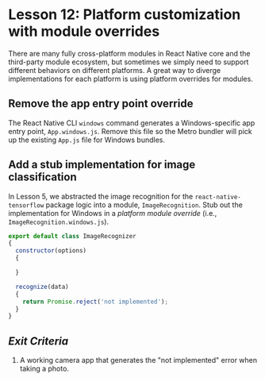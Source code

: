 # Lesson 12: Platform customization with module overrides

There are many fully cross-platform modules in React Native core and the third-party module ecosystem, but sometimes we simply need to support different behaviors on different platforms. A great way to diverge implementations for each platform is using platform overrides for modules. 

## Remove the app entry point override

The React Native CLI `windows` command generates a Windows-specific app entry point, `App.windows.js`. Remove this file so the Metro bundler will pick up the existing `App.js` file for Windows bundles.

## Add a stub implementation for image classification

In Lesson 5, we abstracted the image recognition for the `react-native-tensorflow` package logic into a module, `ImageRecognition`. Stub out the implementation for Windows in a *platform module override* (i.e., `ImageRecognition.windows.js`).

```js
export default class ImageRecognizer
{
  constructor(options)
  {

  }

  recognize(data)
  {
    return Promise.reject('not implemented');
  }
}
```

## _Exit Criteria_
1. A working camera app that generates the "not implemented" error when taking a photo.
